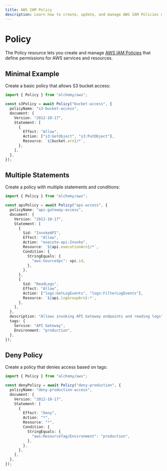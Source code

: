 ```yaml
---
title: AWS IAM Policy
description: Learn how to create, update, and manage AWS IAM Policies using Alchemy to define permissions for your AWS resources.
---
```


# Policy

The Policy resource lets you create and manage [AWS IAM Policies](https://docs.aws.amazon.com/IAM/latest/UserGuide/access_policies.html) that define permissions for AWS services and resources.

## Minimal Example

Create a basic policy that allows S3 bucket access:

```ts
import { Policy } from "alchemy/aws";

const s3Policy = await Policy("bucket-access", {
  policyName: "s3-bucket-access",
  document: {
    Version: "2012-10-17",
    Statement: [
      {
        Effect: "Allow",
        Action: ["s3:GetObject", "s3:PutObject"],
        Resource: `${bucket.arn}/*`,
      },
    ],
  },
});
```

## Multiple Statements

Create a policy with multiple statements and conditions:

```ts
import { Policy } from "alchemy/aws";

const apiPolicy = await Policy("api-access", {
  policyName: "api-gateway-access",
  document: {
    Version: "2012-10-17",
    Statement: [
      {
        Sid: "InvokeAPI",
        Effect: "Allow",
        Action: "execute-api:Invoke",
        Resource: `${api.executionArn}/*`,
        Condition: {
          StringEquals: {
            "aws:SourceVpc": vpc.id,
          },
        },
      },
      {
        Sid: "ReadLogs",
        Effect: "Allow",
        Action: ["logs:GetLogEvents", "logs:FilterLogEvents"],
        Resource: `${api.logGroupArn}:*`,
      },
    ],
  },
  description: "Allows invoking API Gateway endpoints and reading logs",
  tags: {
    Service: "API Gateway",
    Environment: "production",
  },
});
```

## Deny Policy

Create a policy that denies access based on tags:

```ts
import { Policy } from "alchemy/aws";

const denyPolicy = await Policy("deny-production", {
  policyName: "deny-production-access",
  document: {
    Version: "2012-10-17",
    Statement: [
      {
        Effect: "Deny",
        Action: "*",
        Resource: "*",
        Condition: {
          StringEquals: {
            "aws:ResourceTag/Environment": "production",
          },
        },
      },
    ],
  },
});
```
